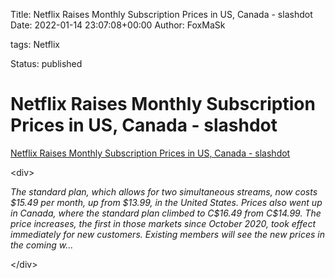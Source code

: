 Title: Netflix Raises Monthly Subscription Prices in US, Canada - slashdot
Date: 2022-01-14 23:07:08+00:00
Author: FoxMaSk 

tags: Netflix

Status: published





# Netflix Raises Monthly Subscription Prices in US, Canada - slashdot

[Netflix Raises Monthly Subscription Prices in US, Canada - slashdot](https://entertainment.slashdot.org/story/22/01/14/2032215/netflix-raises-monthly-subscription-prices-in-us-canada)

&lt;div&gt;

*The standard plan, which allows for two simultaneous streams, now costs
\$15.49 per month, up from \$13.99, in the United States. Prices also
went up in Canada, where the standard plan climbed to C\$16.49 from
C\$14.99. The price increases, the first in those markets since October
2020, took effect immediately for new customers. Existing members will
see the new prices in the coming w...*

&lt;/div&gt;